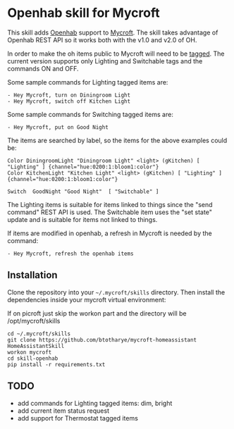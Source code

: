 # Openhab skill for Mycroft

This skill adds [Openhab](http://www.openhab.org/) support to [Mycroft](https://mycroft.ai).
The skill takes advantage of Openhab REST API so it works both with the v1.0 and v2.0 of OH.  

In order to make the oh items public to Mycroft will need to be [tagged](http://docs.openhab.org/addons/io/homekit/readme.html).
The current version supports only Lighting and Switchable tags and the commands ON and OFF.

Some sample commands for Lighting tagged items are:

```
- Hey Mycroft, turn on Diningroom Light
- Hey Mycroft, switch off Kitchen Light
```

Some sample commands for Switching tagged items are:

```
- Hey Mycroft, put on Good Night
```

The items are searched by label, so the items for the above examples could be:

```
Color DiningroomLight "Diningroom Light" <light> (gKitchen) [ "Lighting" ] {channel="hue:0200:1:bloom1:color"}
Color KitchenLight "Kitchen Light" <light> (gKitchen) [ "Lighting" ] {channel="hue:0200:1:bloom1:color"}
```
```
Switch 	GoodNight "Good Night"	[ "Switchable" ]	
```

The Lighting items is suitable for items linked to things since the "send command" REST API is used. The Switchable item uses the "set state" update and is suitable for items not linked to things.

If items are modified in openhab, a refresh in Mycroft is needed by the command:

```
- Hey Mycroft, refresh the openhab items
```

## Installation

Clone the repository into your `~/.mycroft/skills` directory. Then install the
dependencies inside your mycroft virtual environment:

If on picroft just skip the workon part and the directory will be /opt/mycroft/skills

```
cd ~/.mycroft/skills
git clone https://github.com/btotharye/mycroft-homeassistant HomeAssistantSkill
workon mycroft
cd skill-openhab
pip install -r requirements.txt
```

## TODO
 * add commands for Lighting tagged items: dim, bright
 * add current item status request
 * add support for Thermostat tagged items